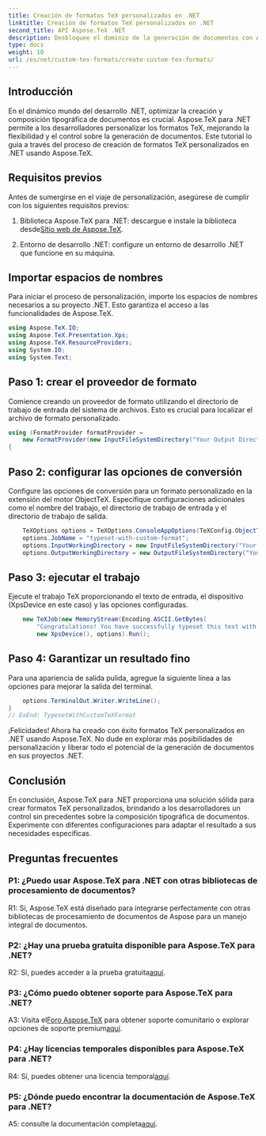 ```yaml
---
title: Creación de formatos TeX personalizados en .NET
linktitle: Creación de formatos TeX personalizados en .NET
second_title: API Aspose.TeX .NET
description: Desbloquee el dominio de la generación de documentos con Aspose.TeX para .NET. Cree formatos TeX personalizados sin esfuerzo.
type: docs
weight: 10
url: /es/net/custom-tex-formats/create-custom-tex-formats/
---
```

## Introducción

En el dinámico mundo del desarrollo .NET, optimizar la creación y composición tipográfica de documentos es crucial. Aspose.TeX para .NET permite a los desarrolladores personalizar los formatos TeX, mejorando la flexibilidad y el control sobre la generación de documentos. Este tutorial lo guía a través del proceso de creación de formatos TeX personalizados en .NET usando Aspose.TeX.

## Requisitos previos

Antes de sumergirse en el viaje de personalización, asegúrese de cumplir con los siguientes requisitos previos:

1.  Biblioteca Aspose.TeX para .NET: descargue e instale la biblioteca desde[Sitio web de Aspose.TeX](https://releases.aspose.com/tex/net/).

2. Entorno de desarrollo .NET: configure un entorno de desarrollo .NET que funcione en su máquina.

## Importar espacios de nombres

Para iniciar el proceso de personalización, importe los espacios de nombres necesarios a su proyecto .NET. Esto garantiza el acceso a las funcionalidades de Aspose.TeX.

```csharp
using Aspose.TeX.IO;
using Aspose.TeX.Presentation.Xps;
using Aspose.TeX.ResourceProviders;
using System.IO;
using System.Text;
```

## Paso 1: crear el proveedor de formato

Comience creando un proveedor de formato utilizando el directorio de trabajo de entrada del sistema de archivos. Esto es crucial para localizar el archivo de formato personalizado.

```csharp
using (FormatProvider formatProvider =
    new FormatProvider(new InputFileSystemDirectory("Your Output Directory"), "customtex"))
{
```

## Paso 2: configurar las opciones de conversión

Configure las opciones de conversión para un formato personalizado en la extensión del motor ObjectTeX. Especifique configuraciones adicionales como el nombre del trabajo, el directorio de trabajo de entrada y el directorio de trabajo de salida.

```csharp
    TeXOptions options = TeXOptions.ConsoleAppOptions(TeXConfig.ObjectTeX(formatProvider));
    options.JobName = "typeset-with-custom-format";
    options.InputWorkingDirectory = new InputFileSystemDirectory("Your Input Directory");
    options.OutputWorkingDirectory = new OutputFileSystemDirectory("Your Output Directory");
```

## Paso 3: ejecutar el trabajo

Ejecute el trabajo TeX proporcionando el texto de entrada, el dispositivo (XpsDevice en este caso) y las opciones configuradas.

```csharp
    new TeXJob(new MemoryStream(Encoding.ASCII.GetBytes(
        "Congratulations! You have successfully typeset this text with your own TeX format!\\end")),
        new XpsDevice(), options).Run();
```

## Paso 4: Garantizar un resultado fino

Para una apariencia de salida pulida, agregue la siguiente línea a las opciones para mejorar la salida del terminal.

```csharp
    options.TerminalOut.Writer.WriteLine();
}
// ExEnd: TypesetWithCustomTeXFormat
```

¡Felicidades! Ahora ha creado con éxito formatos TeX personalizados en .NET usando Aspose.TeX. No dude en explorar más posibilidades de personalización y liberar todo el potencial de la generación de documentos en sus proyectos .NET.

## Conclusión

En conclusión, Aspose.TeX para .NET proporciona una solución sólida para crear formatos TeX personalizados, brindando a los desarrolladores un control sin precedentes sobre la composición tipográfica de documentos. Experimente con diferentes configuraciones para adaptar el resultado a sus necesidades específicas.

## Preguntas frecuentes

### P1: ¿Puedo usar Aspose.TeX para .NET con otras bibliotecas de procesamiento de documentos?

R1: Sí, Aspose.TeX está diseñado para integrarse perfectamente con otras bibliotecas de procesamiento de documentos de Aspose para un manejo integral de documentos.

### P2: ¿Hay una prueba gratuita disponible para Aspose.TeX para .NET?

 R2: Sí, puedes acceder a la prueba gratuita[aquí](https://releases.aspose.com/).

### P3: ¿Cómo puedo obtener soporte para Aspose.TeX para .NET?

 A3: Visita el[Foro Aspose.TeX](https://forum.aspose.com/c/tex/47) para obtener soporte comunitario o explorar opciones de soporte premium[aquí](https://purchase.aspose.com/buy).

### P4: ¿Hay licencias temporales disponibles para Aspose.TeX para .NET?

 R4: Sí, puedes obtener una licencia temporal[aquí](https://purchase.aspose.com/temporary-license/).

### P5: ¿Dónde puedo encontrar la documentación de Aspose.TeX para .NET?

 A5: consulte la documentación completa[aquí](https://reference.aspose.com/tex/net/).